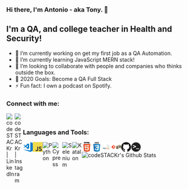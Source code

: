 ### Hi there, I'm Antonio - aka Tony. 👋

## I'm a QA, and college teacher in Health and Security!
- 🔭 I’m currently working on get my first job as a QA Automation.
- 🌱 I’m currently learning JavaScript MERN stack!
- 👯 I’m looking to collaborate with people and companies who thinks outside the box.
- 🥅 2020 Goals: Become a QA Full Stack
- ⚡ Fun fact: I own a podcast on Spotify.

### Connect with me:
[<img align="left" alt="codeSTACKr | LinkedIn" width="22px" src="https://cdn.jsdelivr.net/npm/simple-icons@v3/icons/linkedin.svg" />][linkedin]
[<img align="left" alt="codeSTACKr | Instagram" width="22px" src="https://cdn.jsdelivr.net/npm/simple-icons@v3/icons/instagram.svg" />][instagram]

<br />

### Languages and Tools:

<img align="left" alt="VS Code" width="26px" src="https://raw.githubusercontent.com/github/explore/80688e429a7d4ef2fca1e82350fe8e3517d3494d/topics/visual-studio-code/visual-studio-code.png" />
<img align="left" alt="JS" width="26px" src="https://raw.githubusercontent.com/github/explore/80688e429a7d4ef2fca1e82350fe8e3517d3494d/topics/javascript/javascript.png" />
<img align="left" alt="Python" width="26px" src="https://upload.wikimedia.org/wikipedia/commons/thumb/c/c3/Python-logo-notext.svg/1200px-Python-logo-notext.svg.png" />
<img align="left" alt="Cypress" width="26px" src="https://scontent.fros8-1.fna.fbcdn.net/v/t1.0-9/12670704_938032106312723_5546586727999498212_n.png?_nc_cat=106&_nc_sid=09cbfe&_nc_ohc=MpIEZlcIRFYAX-cc-KQ&_nc_ht=scontent.fros8-1.fna&oh=c873ee74f35c43469e1f23ad490cddf6&oe=5F538E6C" />
<img align="left" alt="Selenium" width="26px" src="https://www.selenium.dev//images/selenium_logo_square_green.png" />
<img align="left" alt="Katalon" width="26px" src="https://github.com/katalon-studio/docs-images/raw/master/katalon/template/favicon.png" />
<img align="left" alt="HTML5" width="26px" src="https://raw.githubusercontent.com/github/explore/80688e429a7d4ef2fca1e82350fe8e3517d3494d/topics/html/html.png" />
<img align="left" alt="CSS3" width="26px" src="https://raw.githubusercontent.com/github/explore/80688e429a7d4ef2fca1e82350fe8e3517d3494d/topics/css/css.png" />
<img align="left" alt="MySQL" width="26px" src="https://raw.githubusercontent.com/github/explore/80688e429a7d4ef2fca1e82350fe8e3517d3494d/topics/mysql/mysql.png" />
<img align="left" alt="Git" width="26px" src="https://raw.githubusercontent.com/github/explore/80688e429a7d4ef2fca1e82350fe8e3517d3494d/topics/git/git.png" />
<img align="left" alt="GitHub" width="26px" src="https://raw.githubusercontent.com/github/explore/78df643247d429f6cc873026c0622819ad797942/topics/github/github.png" />
<img align="left" alt="Terminal" width="26px" src="https://raw.githubusercontent.com/github/explore/80688e429a7d4ef2fca1e82350fe8e3517d3494d/topics/terminal/terminal.png" />

<br>

<img align="left" alt="codeSTACKr's Github Stats" src="https://github-readme-stats.codestackr.vercel.app/api?username=crespoantonio&show_icons=true&hide_border=true" />


[instagram]: https://instagram.com/tonycrespoo
[linkedin]: https://linkedin.com/in/antonio-crespo89








<!--
**crespoantonio/crespoantonio** is a ✨ _special_ ✨ repository because its `README.md` (this file) appears on your GitHub profile.

Here are some ideas to get you started:


-->
